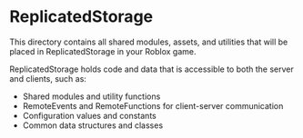 # ReplicatedStorage

This directory contains all shared modules, assets, and utilities that will be placed in ReplicatedStorage in your Roblox game.

ReplicatedStorage holds code and data that is accessible to both the server and clients, such as:
- Shared modules and utility functions
- RemoteEvents and RemoteFunctions for client-server communication
- Configuration values and constants
- Common data structures and classes
